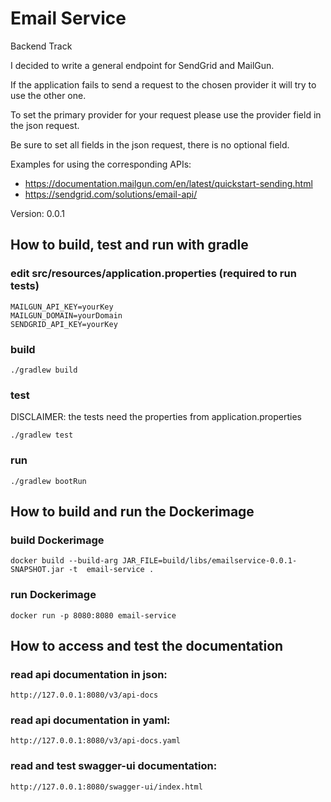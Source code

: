 #  Email Service
Backend Track

I decided to write a general endpoint for SendGrid and MailGun.

If the application fails to send a request to the chosen provider it will try to use the other one.

To set the primary provider for your request please use the provider field in the json request. 

Be sure to set all fields in the json request, there is no optional field.

Examples for using the corresponding APIs:
- https://documentation.mailgun.com/en/latest/quickstart-sending.html 
- https://sendgrid.com/solutions/email-api/

Version: 0.0.1
## How to build, test and run with gradle
### edit src/resources/application.properties (required to run tests)
```
MAILGUN_API_KEY=yourKey
MAILGUN_DOMAIN=yourDomain
SENDGRID_API_KEY=yourKey
```
### build
```
./gradlew build
```
### test
DISCLAIMER: the tests need the properties from application.properties
```
./gradlew test
```
### run
```
./gradlew bootRun
```
## How to build and run the Dockerimage
### build Dockerimage
```
docker build --build-arg JAR_FILE=build/libs/emailservice-0.0.1-SNAPSHOT.jar -t  email-service .
```
### run Dockerimage
```
docker run -p 8080:8080 email-service 
```
## How to access and test the documentation
### read api documentation in json: 
```
http://127.0.0.1:8080/v3/api-docs
```
### read api documentation in yaml:
```
http://127.0.0.1:8080/v3/api-docs.yaml 
```
### read and test swagger-ui documentation:
```
http://127.0.0.1:8080/swagger-ui/index.html
```